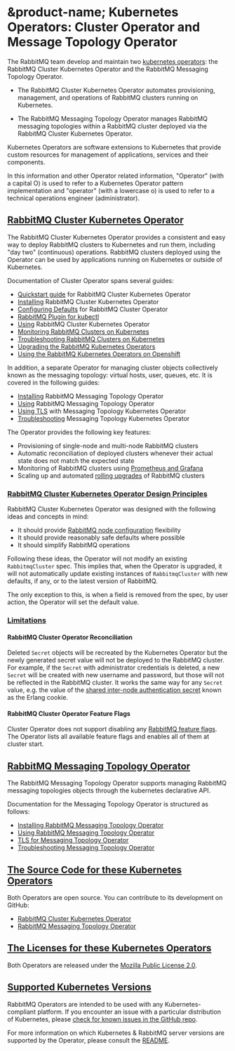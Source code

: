 # &product-name; Kubernetes Operators: Cluster Operator and Message Topology Operator

The RabbitMQ team develop and maintain two [kubernetes operators](https://kubernetes.io/docs/concepts/extend-kubernetes/operator/): the RabbitMQ Cluster Kubernetes Operator and the RabbitMQ Messaging Topology Operator.

* The RabbitMQ Cluster Kubernetes Operator automates provisioning, management, and operations of RabbitMQ clusters running on Kubernetes.

* The RabbitMQ Messaging Topology Operator manages RabbitMQ messaging topologies within a RabbitMQ cluster deployed via the RabbitMQ Cluster Kubernetes Operator.

Kubernetes Operators are software extensions to Kubernetes that provide custom resources for management of applications, services and their components.

In this information and other Operator related information, "Operator" (with a capital O) is used to refer to a Kubernetes Operator pattern implementation and "operator" (with a lowercase o) is used to refer to a technical operations engineer (administrator).

## <a id='cluster-operator' class='anchor' href='#cluster-operator'>RabbitMQ Cluster Kubernetes Operator</a>

The RabbitMQ Cluster Kubernetes Operator provides a consistent and easy way to deploy RabbitMQ clusters to Kubernetes and
run them, including "day two" (continuous) operations. RabbitMQ clusters deployed using the Operator can be
used by applications running on Kubernetes or outside of Kubernetes.

Documentation of Cluster Operator spans several guides:

 * [Quickstart guide](quickstart-operator.html) for RabbitMQ Cluster Kubernetes Operator
 * [Installing](install-operator.html) RabbitMQ Cluster Kubernetes Operator
 * [Configuring Defaults](configure-operator-defaults.html) for RabbitMQ Cluster Operator
 * [RabbitMQ Plugin for kubectl](kubectl-plugin.html)
 * [Using](using-operator.html) RabbitMQ Cluster Kubernetes Operator
 * [Monitoring RabbitMQ Clusters on Kubernetes](operator-monitoring.html)
 * [Troubleshooting RabbitMQ Clusters on Kubernetes](troubleshooting-operator.html)
 * [Upgrading the RabbitMQ Kubernetes Operators](upgrade-operator.html)
 * [Using the RabbitMQ Kubernetes Operators on Openshift](using-on-openshift.html)

In addition, a separate Operator for managing cluster objects collectively
known as the messaging topology: virtual hosts, user, queues, etc.
It is covered in the following guides:

 * [Installing](install-topology-operator.html) RabbitMQ Messaging Topology Operator
 * [Using](using-topology-operator.html) RabbitMQ Messaging Topology Operator
 * [Using TLS](tls-topology-operator.html) with Messaging Topology Kubernetes Operator
 * [Troubleshooting](troubleshooting-topology-operator.html) Messaging Topology Kubernetes Operator

The Operator provides the following key features:

* Provisioning of single-node and multi-node RabbitMQ clusters
* Automatic reconciliation of deployed clusters whenever their actual state does not match the expected state
* Monitoring of RabbitMQ clusters using [Prometheus and Grafana](../../prometheus.html)
* Scaling up and automated [rolling upgrades](../../upgrade.html) of RabbitMQ clusters

### <a id='op-design-principles' class='anchor' href='#op-design-principles'> RabbitMQ Cluster Kubernetes Operator Design Principles</a>

RabbitMQ Cluster Kubernetes Operator was designed with the following ideas and concepts in mind:

* It should provide [RabbitMQ node configuration](../../configure.html) flexibility
* It should provide reasonably safe defaults where possible
* It should simplify RabbitMQ operations

Following these ideas, the Operator will not modify an existing `RabbitmqCluster` spec.
This implies that, when the Operator is upgraded, it will not automatically update
existing instances of `RabbitmqCluster` with new defaults, if any, or to the latest version of RabbitMQ.

The only exception to this, is when a field is removed from the spec, by user action, the Operator will set the default value.

### <a id='limitations' class='anchor' href='#limitations'>Limitations</a>

#### RabbitMQ Cluster Operator Reconciliation

Deleted `Secret` objects will be recreated by the Kubernetes Operator but the newly generated secret value will
not be deployed to the RabbitMQ cluster. For example, if the `Secret` with administrator credentials is deleted,
a new `Secret` will be created with new username and password, but those will not be reflected in the RabbitMQ cluster.
It works the same way for any `Secret` value, e.g. the value of the [shared inter-node authentication secret](../../clustering.html#erlang-cookie)
known as the Erlang cookie.

#### RabbitMQ Cluster Operator Feature Flags

Cluster Operator does not support disabling any [RabbitMQ feature flags](../../feature-flags.html#how-to-disable-feature-flags).
The Operator lists all available feature flags and enables all of them at cluster start.
 
## <a id='topology-operator' class='anchor' href='#topology-operator'>RabbitMQ Messaging Topology Operator</a>

The RabbitMQ Messaging Topology Operator supports managing RabbitMQ messaging topologies objects through the kubernetes declarative API.

Documentation for the Messaging Topology Operator is structured as follows:

 * [Installing RabbitMQ Messaging Topology Operator](./install-topology-operator.html)
 * [Using RabbitMQ Messaging Topology Operator](./using-topology-operator.html)
 * [TLS for Messaging Topology Operator](./tls-topology-operator.html)
 * [Troubleshooting Messaging Topology Operator](./troubleshooting-topology-operator.html)

## <a id='source' class='anchor' href='#source'>The Source Code for these Kubernetes Operators</a>

Both Operators are open source. You can contribute to its development on GitHub:

* [RabbitMQ Cluster Kubernetes Operator](https://github.com/rabbitmq/cluster-operator)
* [RabbitMQ Messaging Topology Operator](https://github.com/rabbitmq/messaging-topology-operator)

## <a id='license' class='anchor' href='#license'>The Licenses for these Kubernetes Operators </a>

Both Operators are released under the [Mozilla Public License 2.0](https://www.mozilla.org/en-US/MPL/2.0/).

## <a id='kubernetes-versions' class='anchor' href='#kubernetes-versions'>Supported Kubernetes Versions</a>

RabbitMQ Operators are intended to be used with any Kubernetes-compliant platform. If you encounter an issue with
a particular distribution of Kubernetes, please [check for known issues in the GitHub repo](https://github.com/rabbitmq/cluster-operator/issues).

For more information on which Kubernetes & RabbitMQ server versions are supported by the Operator,
please consult the [README](https://github.com/rabbitmq/cluster-operator#supported-versions).
